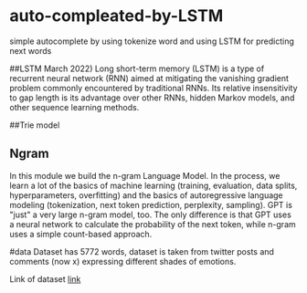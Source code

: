 # auto-compleated-by-LSTM
simple autocomplete by using tokenize word and using LSTM for predicting next words

##LSTM
March 2022) Long short-term memory (LSTM) is a type of recurrent neural network (RNN) aimed at mitigating the vanishing gradient problem commonly encountered by traditional RNNs. Its relative insensitivity to gap length is its advantage over other RNNs, hidden Markov models, and other sequence learning methods.

##Trie model

## Ngram

In this module we build the n-gram Language Model. In the process, we learn a lot of the basics of machine learning (training, evaluation, data splits, hyperparameters, overfitting) and the basics of autoregressive language modeling (tokenization, next token prediction, perplexity, sampling). GPT is "just" a very large n-gram model, too. The only difference is that GPT uses a neural network to calculate the probability of the next token, while n-gram uses a simple count-based approach.

#data
Dataset has 5772 words, dataset is taken from twitter posts and comments (now x) expressing different shades of emotions.

Link of dataset [link](https://drive.google.com/file/d/132dnmXzKV9TaURcP0B22Q11i1pKX9L9q/view?usp=drive_link)

